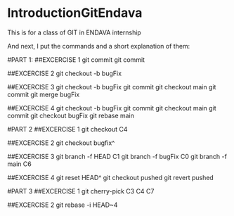# IntroductionGitEndava
This is for a class of GIT in ENDAVA internship

And next, I put the commands and a short explanation of them:

#PART 1:
##EXCERCISE 1
git commit
git commit

##EXCERCISE 2
git checkout -b bugFix

##EXCERCISE 3
git checkout -b bugFix
git commit
git checkout main
git commit
git merge bugFix

##EXCERCISE 4
git checkout -b bugFix
git commit
git checkout main
git commit
git checkout bugFix
git rebase main

#PART 2
##EXCERCISE 1
git checkout C4

##EXCERCISE 2
git checkout bugfix^

##EXCERCISE 3
git branch -f HEAD C1
git branch -f bugFix C0
git branch -f main C6

##EXCERCISE 4
git reset HEAD^
git checkout pushed
git revert pushed

#PART 3
##EXCERCISE 1
git cherry-pick C3 C4 C7

##EXCERCISE 2
git rebase -i HEAD~4